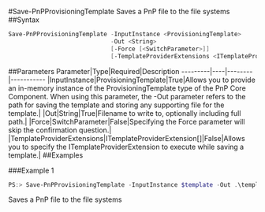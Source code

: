 #Save-PnPProvisioningTemplate
Saves a PnP file to the file systems
##Syntax
```powershell
Save-PnPProvisioningTemplate -InputInstance <ProvisioningTemplate>
                             -Out <String>
                             [-Force [<SwitchParameter>]]
                             [-TemplateProviderExtensions <ITemplateProviderExtension[]>]
```


##Parameters
Parameter|Type|Required|Description
---------|----|--------|-----------
|InputInstance|ProvisioningTemplate|True|Allows you to provide an in-memory instance of the ProvisioningTemplate type of the PnP Core Component. When using this parameter, the -Out parameter refers to the path for saving the template and storing any supporting file for the template.|
|Out|String|True|Filename to write to, optionally including full path.|
|Force|SwitchParameter|False|Specifying the Force parameter will skip the confirmation question.|
|TemplateProviderExtensions|ITemplateProviderExtension[]|False|Allows you to specify the ITemplateProviderExtension to execute while saving a template.|
##Examples

###Example 1
```powershell
PS:> Save-PnPProvisioningTemplate -InputInstance $template -Out .\template.pnp
```
Saves a PnP file to the file systems
